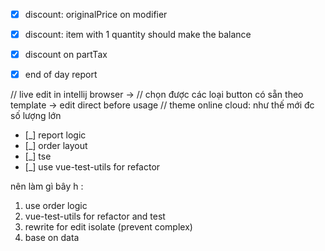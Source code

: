 * [x] discount: originalPrice on modifier
* [x] discount: item with 1 quantity should make the balance
* [x] discount on partTax

* [x] end of day report

// live edit in intellij browser ->
// chọn được các loại button có sẵn theo template -> edit direct before usage
// theme online cloud: như thế mới đc số lượng lớn

* [_] report logic 
* [_] order layout 
* [_] tse
* [_] use vue-test-utils for refactor

nên làm gì bây h : 
1. use order logic 
2. vue-test-utils for refactor and test
3. rewrite for edit isolate (prevent complex)
4. base on data
